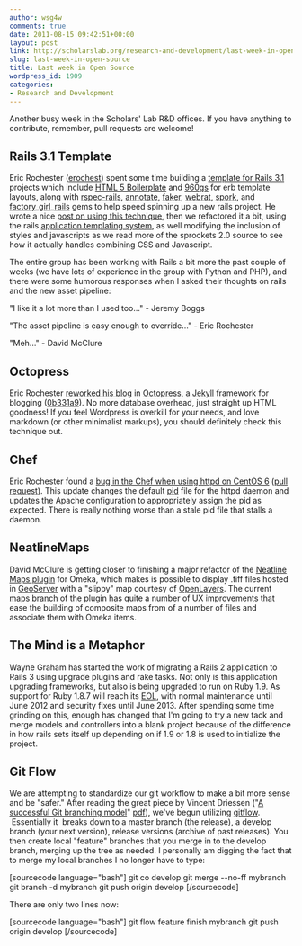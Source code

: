 ```yaml
---
author: wsg4w
comments: true
date: 2011-08-15 09:42:51+00:00
layout: post
link: http://scholarslab.org/research-and-development/last-week-in-open-source/
slug: last-week-in-open-source
title: Last week in Open Source
wordpress_id: 1909
categories:
- Research and Development
---
```


Another busy week in the Scholars' Lab R&D offices. If you have anything to contribute, remember, pull requests are welcome!


## Rails 3.1 Template


Eric Rochester ([erochest](https://github.com/erochest)) spent some time building a [template for Rails 3.1](https://github.com/scholarslab/rails31-template) projects which include [HTML 5 Boilerplate](http://html5boilerplate.com/) and [960gs](http://960.gs/) for erb template layouts, along with [rspec-rails](https://rubygems.org/gems/rspec-rails), [annotate](https://rubygems.org/gems/annotate), [faker](https://rubygems.org/gems/faker), [webrat](https://rubygems.org/gems/webrat), [spork](https://rubygems.org/gems/spork), and [factory_girl_rails](https://rubygems.org/gems/factory_girl_rails) gems to help speed spinning up a new rails project. He wrote a nice [post on using this technique](http://www.scholarslab.org/slab-code/web-development-template-rails-3-1-html-5-boilerplate-960-gs/), then we refactored it a bit, using the rails [application templating system](http://guides.rubyonrails.org/generators.html#application-templates), as well modifying the inclusion of styles and javascripts as we read more of the sprockets 2.0 source to see how it actually handles combining CSS and Javascript.

The entire group has been working with Rails a bit more the past couple of weeks (we have lots of experience in the group with Python and PHP), and there were some humorous responses when I asked their thoughts on rails and the new asset pipeline:

"I like it a lot more than I used too..." - Jeremy Boggs

"The asset pipeline is easy enough to override..." - Eric Rochester

"Meh..." - David McClure


## Octopress


Eric Rochester [reworked his blog](http://www.ericrochester.com/) in [Octopress](http://octopress.org/), a [Jekyll](http://github.com/mojombo/jekyll) framework for blogging ([0b331a9](https://github.com/erochest/erochest.github.com)). No more database overhead, just straight up HTML goodness! If you feel Wordpress is overkill for your needs, and love markdown (or other minimalist markups), you should definitely check this technique out.


## Chef


Eric Rochester found a [bug in the Chef when using httpd on CentOS 6](http://tickets.opscode.com/browse/COOK-665) ([pull request](https://github.com/opscode/cookbooks/pull/178)). This update changes the default [pid](http://en.wikipedia.org/wiki/Process_identifier) file for the httpd daemon and updates the Apache configuration to appropriately assign the pid as expected. There is really nothing worse than a stale pid file that stalls a daemon.


## NeatlineMaps


David McClure is getting closer to finishing a major refactor of the [Neatline Maps plugin](https://github.com/scholarslab/NeatlineMaps) for Omeka, which makes is possible to display .tiff files hosted in [GeoServer](http://geoserver.org/display/GEOS/Welcome) with a "slippy" map courtesy of [OpenLayers](http://www.openlayers.org). The current [maps branch](https://github.com/scholarslab/NeatlineMaps/tree/maps) of the plugin has quite a number of UX improvements that ease the building of composite maps from of a number of files and associate them with Omeka items.


## The Mind is a Metaphor


Wayne Graham has started the work of migrating a Rails 2 application to Rails 3 using upgrade plugins and rake tasks. Not only is this application upgrading frameworks, but also is being upgraded to run on Ruby 1.9. As support for Ruby 1.8.7 will reach its [EOL](http://redmine.ruby-lang.org/issues/4996), with normal maintenance until June 2012 and security fixes until June 2013. After spending some time grinding on this, enough has changed that I'm going to try a new tack and merge models and controllers into a blank project because of the difference in how rails sets itself up depending on if 1.9 or 1.8 is used to initialize the project.


## Git Flow


We are attempting to standardize our git workflow to make a bit more sense and be "safer." After reading the great piece by Vincent Driessen ("[A successful Git branching model](http://nvie.com/posts/a-successful-git-branching-model/)" [pdf](http://github.com/downloads/nvie/gitflow/Git-branching-model.pdf)), we've begun utilizing [gitflow](https://github.com/nvie/gitflow).  Essentially it  breaks down to a master branch (the release), a develop branch (your next version), release versions (archive of past releases). You then create local "feature" branches that you merge in to the develop branch, merging up the tree as needed. I personally am digging the fact that to merge my local branches I no longer have to type:

[sourcecode language="bash"]
git co develop
git merge --no-ff mybranch
git branch -d mybranch
git push origin develop
[/sourcecode]

There are only two lines now:

[sourcecode language="bash"]
git flow feature finish mybranch
git push origin develop
[/sourcecode]
